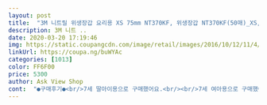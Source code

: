 ```yaml
---
layout: post 
title:  "3M 니트릴 위생장갑 요리용 XS 75mm NT370KF, 위생장갑 NT370KF(50매)_XS, 상세설명 참조" 
description: 3M 니트 ..
date: 2020-03-20 17:19:46 
img: https://static.coupangcdn.com/image/retail/images/2016/10/12/11/4/5e245bd2-6ced-4716-be4e-4c2de88f9666.jpg 
linkUrl: https://coupa.ng/buWYAc 
categories: [1013] 
color: FF6F00 
price: 5300 
author: Ask View Shop 
cont:  "●구매후기●<br/>7세 딸아이용으로 구매했어요.<br/><br/>7세 여아용으로 구매했어요.<br/> 저번에 제가 사용하려고 라지사이즈 구매했는데 품질이 짱좋아서 구매했습니다.<br/><br/>8세 아들과 과학실험할때 쓰려고 샀습니다.<br/><br/>8세 아들에게는 사진에서 보시다시피<br/>XS사이즈가 있어서 구입했는데 딱 저에게 맞네요.<br/><br/>xxs사이즈를 폭풍검색했는데 해외 직구사이트조차 그 사이즈는 없더라구요.<br/><br/>계속 품절이더니 이제 품절이 풀려서 다행이네요.<br/><br/>구입하게 되었네요.<br/><br/>그래서 이 사이즈를 구매했는데 사진에 보시듯이 7세아이에게는 손가락 길이가 조금 깁니다.<br/><br/>그러나 아쉬운대로 사용 가능합니다.<br/><br/>그렇게 되더라고요.<br/><br/>그리고 가장 중요한 인증 식약처 식품용인증이랑<br/>그리고 장갑을 낄려고 할때 힘을 주다보면<br/>냄새도 전혀 없습니다.<br/><br/>니트릴장갑수명이 3년이상 가능하다고 하니 지금은 좀 큰사이즈지만 두고 두고 잘 사용하겠네요.<br/><br/>대신에 아이손이 작아서 속장갑을 끼지 않으면<br/>라텍스장갑보다는 훨씬 낫지만.<br/>.<br/><br/>맨손에다가 끼면 습기가차서 벗기도 힘들고 한데 속장갑끼고 끼면  탈착할때도 편하고 짱이예요.<br/><br/>보통 사이즈 손을 가잔 여자성인에게<br/>사용하니 탈착도 쉽고 아이도 편해하네요^^<br/>사용후 니트릴장갑 낀채로 유한*스에서 나온 도마.<br/>행주용  세제로 깨끗이 씻은후 말리면 위생적으로 재사용도 가능해서 몇번 더 사용합니다.<br/><br/>손가락 끝 부분이 헐렝헐렝합니다.<br/><br/>손가락 사이사이는 조금 끼이는 듯 하지만.<br/><br/>손목이 길어서 좋아요.<br/><br/>손이 자꾸 갈라지고 해서 알아보다가<br/>슬림한 목장갑이랑(다*소에서 구매한 고무장갑용 속장갑) 낀후 니트릴장갑끼면 습기차지 않고 좋더라구요.<br/><br/>쓰리엠 제품이 지금까지 사용한 니트릴장갑중에 제일 좋아요.<br/><br/>아들은 사용하기에 아직 불편해보여요.<br/><br/>아무튼 믿음이 갑니다.<br/> ㅎㅎ~<br/>아쉬운건 박스에 들은 제품인데 이렇게 구겨져서<br/>아이랑 함께 요리, 설겆이, 미술놀이할때 등 잘 쓸것같아요.<br/><br/>아주 타이트하게 꽉 맞아요.<br/><br/>알*문구가서 유아용 목장갑사서 속 장갑끼고<br/>어이없이 뜯어지거나 한 적 없고<br/>와서 새 상품인데 기분이 별로 좋지 않으네요.<br/><br/>워낙 손이 작아서 S도 좀 클 듯 하여<br/>자로 재서 올렸으니 참고해주세요.<br/><br/>잘 쓰겠습니다.<br/><br/>잘... <br/> 찢어지는 것 같아요^^;<br/>저는 이런걸 원했거든요.<br/><br/>제 손 사이즈와 아들 손 사이즈 각각<br/>좋은제품 감사드려요^^<br/>지금까지 열장 내외 사용했는데<br/>질기고 두께도 적당하고 구겨놔도 주름이 잘 펴집니다.<br/><br/>착용하기가 쬐끔어려워요.<br/><br/>틈이 없이 손에 완전히 밀착되길 원했는데<br/>포장을 한 번 더 해서 배송해 주시면 좋을 것 같아요.<br/><br/>품질은 좋은 듯 해요.<br/><br/>한장씩 쏙쏙 나오는 것도 아주 편해요.<br/><br/>헐렁한 것 보다는 나은 것 같아요.<br/><br/>" 
---
```

